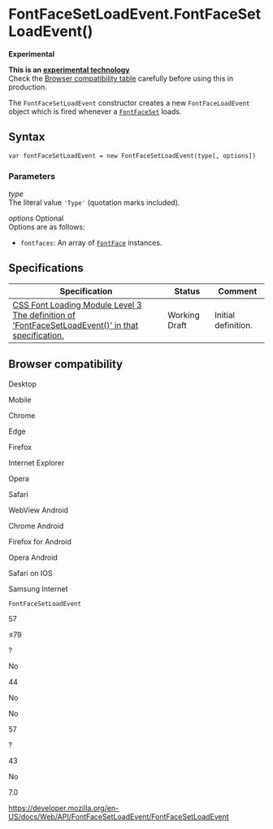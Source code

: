 # FontFaceSetLoadEvent.FontFaceSetLoadEvent()

**Experimental**

**This is an [experimental technology](https://developer.mozilla.org/en-US/docs/MDN/Guidelines/Conventions_definitions#experimental)**  
Check the [Browser compatibility table](#browser_compatibility) carefully before using this in production.

The `FontFaceSetLoadEvent` constructor creates a new <span class="page-not-created">`FontFaceLoadEvent`</span> object which is fired whenever a [`FontFaceSet`](../fontfaceset) loads.

## Syntax

    var fontFaceSetLoadEvent = new FontFaceSetLoadEvent(type[, options])

### Parameters

_type_  
The literal value `'Type'` (quotation marks included).

_options_ <span class="badge inline optional">Optional</span>  
Options are as follows:

- `fontfaces`: An array of [`FontFace`](../fontface) instances.

## Specifications

<table><thead><tr class="header"><th>Specification</th><th>Status</th><th>Comment</th></tr></thead><tbody><tr class="odd"><td><a href="https://drafts.csswg.org/css-font-loading/#dom-fontfacesetloadevent-fontfacesetloadevent">CSS Font Loading Module Level 3<br />
<span class="small">The definition of 'FontFaceSetLoadEvent()' in that specification.</span></a></td><td><span class="spec-wd">Working Draft</span></td><td>Initial definition.</td></tr></tbody></table>

## Browser compatibility

Desktop

Mobile

Chrome

Edge

Firefox

Internet Explorer

Opera

Safari

WebView Android

Chrome Android

Firefox for Android

Opera Android

Safari on IOS

Samsung Internet

`FontFaceSetLoadEvent`

57

≤79

?

No

44

No

No

57

?

43

No

7.0

<a href="https://developer.mozilla.org/en-US/docs/Web/API/FontFaceSetLoadEvent/FontFaceSetLoadEvent" class="_attribution-link">https://developer.mozilla.org/en-US/docs/Web/API/FontFaceSetLoadEvent/FontFaceSetLoadEvent</a>
